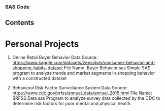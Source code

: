 ### SAS Code
## Contents 
# Personal Projects 

1. Online Retail Buyer Behavior
   Data Source: https://www.kaggle.com/datasets/zeesolver/consumer-behavior-and-shopping-habits-dataset
   File Name: Buyer Behavior.sas
   Simple SAS program to analyze trends and market segments in shopping behavior with a constructed dataset
   
3. Behavioral Risk Factor Surveillance System
   Data Source: https://www.cdc.gov/brfss/annual_data/annual_2015.html
   File Name: BRFSS Data.sas
   Program to analyze survey data collected by the CDC to determine risk factors for poor mental and physical health.

   

   


